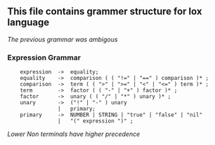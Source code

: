 ## This file contains grammer structure for lox language

_The previous grammar was ambigous_

### Expression Grammar
```
    expression  ->  equality;
    equality    ->  comparison ( ( "!=" | "==" ) comparison )* ;
    comparison  ->  term ( ( ">" | ">=" | "<" | "<=" ) term )* ; 
    term        ->  factor ( ( "-" | "+" ) factor )* ;
    factor      ->  unary ( ( "/" | "*" ) unary )* ;
    unary       ->  ("!" | "-" ) unary
                |   primary;
    primary     ->  NUMBER | STRING | "true" | "false" | "nil"
                |   "(" expression ")" ;
```
_Lower Non terminals have higher precedence_